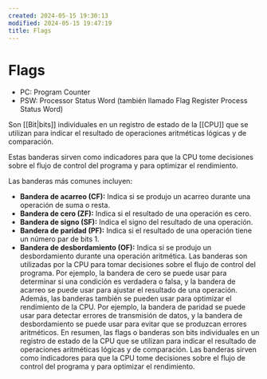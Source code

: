 ```yaml
---
created: 2024-05-15 19:30:13
modified: 2024-05-15 19:47:19
title: Flags
---
```


# Flags

- PC: Program Counter
- PSW: Processor Status Word (también llamado Flag Register Process Status Word)

Son [[Bit|bits]] individuales en un registro de estado de la [[CPU]] que se utilizan para indicar el resultado de operaciones aritméticas lógicas y de comparación.

Estas banderas sirven como indicadores para que la CPU tome decisiones sobre el flujo de control del programa y para optimizar el rendimiento.

Las banderas más comunes incluyen:

 * **Bandera de acarreo (CF):** Indica si se produjo un acarreo durante una operación de suma o resta.
 * **Bandera de cero (ZF):** Indica si el resultado de una operación es cero.
 * **Bandera de signo (SF):** Indica el signo del resultado de una operación.
 * **Bandera de paridad (PF):** Indica si el resultado de una operación tiene un número par de bits 1.
 * **Bandera de desbordamiento (OF):** Indica si se produjo un desbordamiento durante una operación aritmética.
Las banderas son utilizadas por la CPU para tomar decisiones sobre el flujo de control del programa. Por ejemplo, la bandera de cero se puede usar para determinar si una condición es verdadera o falsa, y la bandera de acarreo se puede usar para ajustar el resultado de una operación.
Además, las banderas también se pueden usar para optimizar el rendimiento de la CPU. Por ejemplo, la bandera de paridad se puede usar para detectar errores de transmisión de datos, y la bandera de desbordamiento se puede usar para evitar que se produzcan errores aritméticos.
En resumen, las flags o banderas son bits individuales en un registro de estado de la CPU que se utilizan para indicar el resultado de operaciones aritméticas lógicas y de comparación. Las banderas sirven como indicadores para que la CPU tome decisiones sobre el flujo de control del programa y para optimizar el rendimiento.
